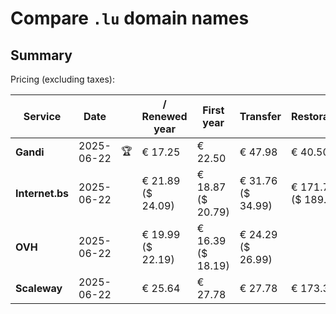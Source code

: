 # Compare `.lu` domain names

## Summary

Pricing (excluding taxes):

| Service | Date |  | / Renewed year | First year | Transfer | Restoration |
|--|--|--|--|--|--|--|
| **Gandi** | 2025-06-22 | 🏆 | € 17.25 | € 22.50 | € 47.98 | € 40.50 |
| **Internet.bs** | 2025-06-22 |  | € 21.89<br>($ 24.09) | € 18.87<br>($ 20.79) | € 31.76<br>($ 34.99) | € 171.79<br>($ 189.25) |
| **OVH** | 2025-06-22 |  | € 19.99<br>($ 22.19) | € 16.39<br>($ 18.19) | € 24.29<br>($ 26.99) |  |
| **Scaleway** | 2025-06-22 |  | € 25.64 | € 27.78 | € 27.78 | € 173.39 |
